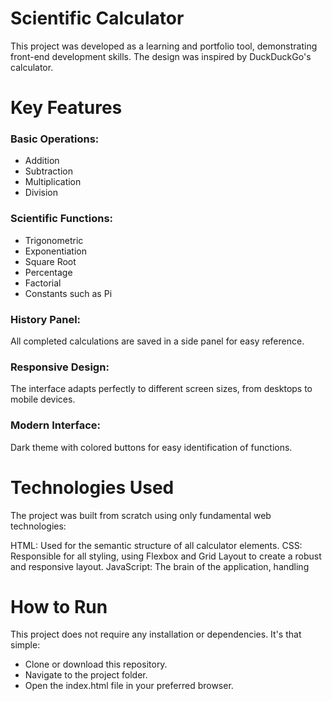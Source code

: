 # Scientific Calculator

This project was developed as a learning and portfolio tool, demonstrating front-end development skills. The design was inspired by DuckDuckGo's calculator.

# Key Features
### Basic Operations:

- Addition
- Subtraction
- Multiplication
- Division

### Scientific Functions:

- Trigonometric
- Exponentiation
- Square Root
- Percentage
- Factorial
- Constants such as Pi

### History Panel:

All completed calculations are saved in a side panel for easy reference.

### Responsive Design:

The interface adapts perfectly to different screen sizes, from desktops to mobile devices.

### Modern Interface:

Dark theme with colored buttons for easy identification of functions.

# Technologies Used
The project was built from scratch using only fundamental web technologies:

HTML: Used for the semantic structure of all calculator elements.
CSS: Responsible for all styling, using Flexbox and Grid Layout to create a robust and responsive layout.
JavaScript: The brain of the application, handling

# How to Run

This project does not require any installation or dependencies. It's that simple:

- Clone or download this repository.
- Navigate to the project folder.
- Open the index.html file in your preferred browser.
